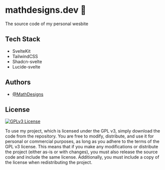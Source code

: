 # mathdesigns.dev 🚀

The source code of my personal wesbite

## Tech Stack
- SvelteKit
- TailwindCSS
- Shadcn-svelte
- Lucide-svelte

## Authors

- [@MathDesigns](https://github.com/MathDesigns)


## License

[![GPLv3 License](https://img.shields.io/badge/License-GPL%20v3-yellow.svg)](https://opensource.org/license/gpl-3-0)

To use my project, which is licensed under the GPL v3, simply download the code from the repository. You are free to modify, distribute, and use it for personal or commercial purposes, as long as you adhere to the terms of the GPL v3 license. This means that if you make any modifications or distribute the project (either as-is or with changes), you must also release the source code and include the same license. Additionally, you must include a copy of the license when redistributing the project.